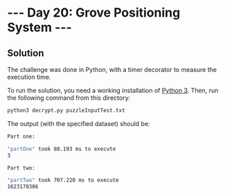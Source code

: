 # --- Day 20: Grove Positioning System ---

## Solution

The challenge was done in Python, with a timer decorator to measure the execution time.

To run the solution, you need a working installation of [Python 3](https://www.python.org/downloads/). Then, run the following command from this directory:

```sh
python3 decrypt.py puzzleInputTest.txt
```

The output (with the specified dataset) should be:

```sh
Part one:

"partOne" took 88.193 ms to execute
3

Part two:

"partTwo" took 707.220 ms to execute
1623178306
```
